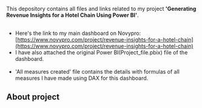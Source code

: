 This depository contains all files and links related to my project **'Generating Revenue Insights for a Hotel Chain Using Power BI'**. <br><br>
* Here's the link to my main dashboard on Novypro: [https://www.novypro.com/project/revenue-insights-for-a-hotel-chain](https://www.novypro.com/project/revenue-insights-for-a-hotel-chain)
* I have also attached the original Power BI(Project_file.pbix) file of the dashboard.<br><br>
* 'All measures created' file contains the details with formulas of all measures I have made using DAX for this dashboard.

## About project 
